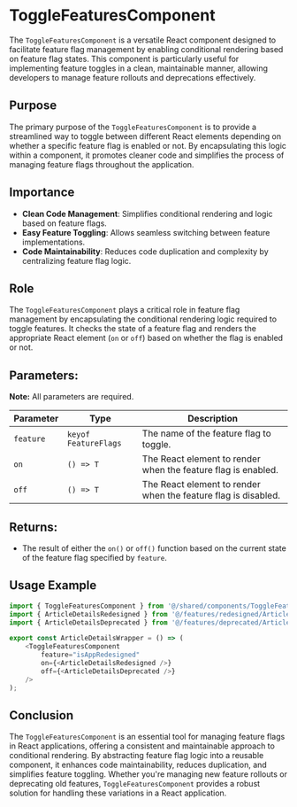 # ToggleFeaturesComponent

The `ToggleFeaturesComponent` is a versatile React component designed to facilitate feature flag management by enabling conditional rendering based on feature flag states. This component is particularly useful for implementing feature toggles in a clean, maintainable manner, allowing developers to manage feature rollouts and deprecations effectively.

## Purpose
The primary purpose of the `ToggleFeaturesComponent` is to provide a streamlined way to toggle between different React elements depending on whether a specific feature flag is enabled or not. By encapsulating this logic within a component, it promotes cleaner code and simplifies the process of managing feature flags throughout the application.

## Importance
- **Clean Code Management**: Simplifies conditional rendering and logic based on feature flags.
- **Easy Feature Toggling**: Allows seamless switching between feature implementations.
- **Code Maintainability**: Reduces code duplication and complexity by centralizing feature flag logic.

## Role
The `ToggleFeaturesComponent` plays a critical role in feature flag management by encapsulating the conditional rendering logic required to toggle features. It checks the state of a feature flag and renders the appropriate React element (`on` or `off`) based on whether the flag is enabled or not.

## Parameters:
**Note:** All parameters are required.

| Parameter | Type     | Description                                     |
|-----------|----------|-------------------------------------------------|
| `feature`    | `keyof FeatureFlags` | The name of the feature flag to toggle.  |
| `on`      | `() => T` | The React element to render when the feature flag is enabled. |
| `off`     | `() => T` | The React element to render when the feature flag is disabled. |

## Returns:
- The result of either the `on()` or `off()` function based on the current state of the feature flag specified by `feature`.

## Usage Example

```typescript jsx
import { ToggleFeaturesComponent } from '@/shared/components/ToggleFeaturesComponent';
import { ArticleDetailsRedesigned } from '@/features/redesigned/ArticleDetailsRedesigned';
import { ArticleDetailsDeprecated } from '@/features/deprecated/ArticleDetailsDeprecated';

export const ArticleDetailsWrapper = () => (
    <ToggleFeaturesComponent
        feature="isAppRedesigned"
        on={<ArticleDetailsRedesigned />}
        off={<ArticleDetailsDeprecated />}
    />
);
```

## Conclusion 
The `ToggleFeaturesComponent` is an essential tool for managing feature flags in React applications, offering a consistent and maintainable approach to conditional rendering. By abstracting feature flag logic into a reusable component, it enhances code maintainability, reduces duplication, and simplifies feature toggling. Whether you're managing new feature rollouts or deprecating old features, `ToggleFeaturesComponent` provides a robust solution for handling these variations in a React application.
